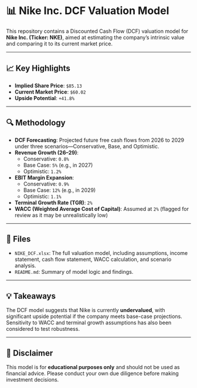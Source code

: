 # 📊 Nike Inc. DCF Valuation Model

This repository contains a Discounted Cash Flow (DCF) valuation model for **Nike Inc. (Ticker: NKE)**, aimed at estimating the company’s intrinsic value and comparing it to its current market price.

---

## 📈 Key Highlights

- **Implied Share Price**: `$85.13`
- **Current Market Price**: `$60.02`
- **Upside Potential**: `+41.8%`

---

## 🔍 Methodology

- **DCF Forecasting**: Projected future free cash flows from 2026 to 2029 under three scenarios—Conservative, Base, and Optimistic.
- **Revenue Growth (26–29)**:
  - Conservative: `0.8%`
  - Base Case: `5%` (e.g., in 2027)
  - Optimistic: `1.2%`
- **EBIT Margin Expansion**:
  - Conservative: `0.9%`
  - Base Case: `12%` (e.g., in 2029)
  - Optimistic: `1.1%`
- **Terminal Growth Rate (TGR)**: `2%`
- **WACC (Weighted Average Cost of Capital)**: Assumed at `2%` (flagged for review as it may be unrealistically low)

---

## 📂 Files

- `NIKE_DCF.xlsx`: The full valuation model, including assumptions, income statement, cash flow statement, WACC calculation, and scenario analysis.
- `README.md`: Summary of model logic and findings.

---

## 💡 Takeaways

The DCF model suggests that Nike is currently **undervalued**, with significant upside potential if the company meets base-case projections. Sensitivity to WACC and terminal growth assumptions has also been considered to test robustness.

---

## 📎 Disclaimer

This model is for **educational purposes only** and should not be used as financial advice. Please conduct your own due diligence before making investment decisions.
